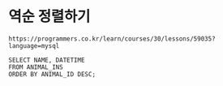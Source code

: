 # 역순 정렬하기



```
https://programmers.co.kr/learn/courses/30/lessons/59035?language=mysql
```



```
SELECT NAME, DATETIME
FROM ANIMAL_INS
ORDER BY ANIMAL_ID DESC;
```

